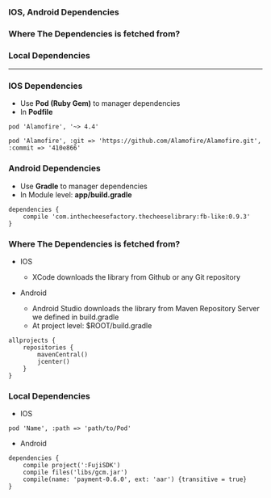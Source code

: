 
### IOS, Android Dependencies
### Where The Dependencies is fetched from? 
### Local Dependencies
--------------------

### IOS Dependencies
* Use **Pod (Ruby Gem)** to manager dependencies
* In **Podfile**

```
pod 'Alamofire', '~> 4.4'

pod 'Alamofire', :git => 'https://github.com/Alamofire/Alamofire.git', :commit => '410e866'
```

### Android Dependencies
* Use **Gradle** to manager dependencies
* In Module level: **app/build.gradle**

```
dependencies {
    compile 'com.inthecheesefactory.thecheeselibrary:fb-like:0.9.3'
}
```
### Where The Dependencies is fetched from?
* IOS
  * XCode downloads the library from Github or any Git repository

* Android
  * Android Studio downloads the library from Maven Repository Server we defined in build.gradle
  * At project level: $ROOT/build.gradle
  
```
allprojects {
    repositories {
        mavenCentral()
        jcenter()
    }
}
```
### Local Dependencies

* IOS

```
pod 'Name', :path => 'path/to/Pod'
```
* Android

```
dependencies {
    compile project(':FujiSDK')
    compile files('libs/gcm.jar')
    compile(name: 'payment-0.6.0', ext: 'aar') {transitive = true}
}
```

